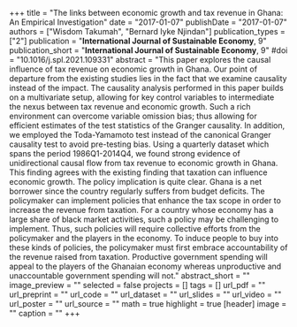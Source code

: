 +++
title = "The links between economic growth and tax revenue in Ghana: An Empirical Investigation"
date = "2017-01-07"
publishDate = "2017-01-07"
authors = ["Wisdom Takumah", "Bernard Iyke Njindan"]
publication_types = ["2"]
publication = "**International Journal of Sustainable Economy**, 9"
publication_short = "**International Journal of Sustainable Economy**, 9"
#doi = "10.1016/j.spl.2021.109331"
abstract = "This paper explores the causal influence of tax revenue on economic growth in Ghana. Our point of departure from the existing studies lies in the fact that we examine causality instead of the impact. The causality analysis performed in this paper builds on a multivariate setup, allowing for key control variables to intermediate the nexus between tax revenue and economic growth. Such a rich environment can overcome variable omission bias; thus allowing for efficient estimates of the test statistics of the Granger causality. In addition, we employed the Toda-Yamamoto test instead of the canonical Granger causality test to avoid pre-testing bias. Using a quarterly dataset which spans the period 1986Q1-2014Q4, we found strong evidence of unidirectional causal flow from tax revenue to economic growth in Ghana. This finding agrees with the existing finding that taxation can influence economic growth. The policy implication is quite clear. Ghana is a net borrower since the country regularly suffers from budget deficits. The policymaker can implement policies that enhance the tax scope in order to increase the revenue from taxation. For a country whose economy has a large share of black market activities, such a policy may be challenging to implement. Thus, such policies will require collective efforts from the policymaker and the players in the economy. To induce people to buy into these kinds of policies, the policymaker must first embrace accountability of the revenue raised from taxation. Productive government spending will appeal to the players of the Ghanaian economy whereas unproductive and unaccountable government spending will not."
abstract_short = ""
image_preview = ""
selected = false
projects = []
tags = []
url_pdf = ""
url_preprint = ""
url_code = ""
url_dataset = ""
url_slides = ""
url_video = ""
url_poster = ""
url_source = ""
math = true
highlight = true
[header]
image = ""
caption = ""
+++
